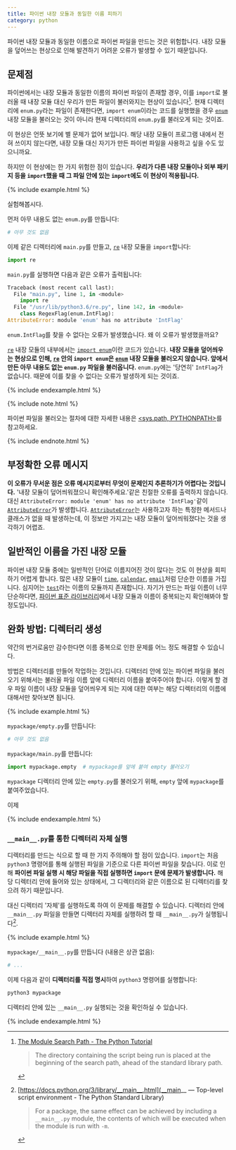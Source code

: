 ```yaml
---
title: 파이썬 내장 모듈과 동일한 이름 피하기
category: python
---
```


파이썬 내장 모듈과 동일한 이름으로 파이썬 파일을 만드는 것은 위험합니다. 내장 모듈을 덮어쓰는 현상으로 인해 발견하기 어려운 오류가 발생할 수 있기 때문입니다.

## 문제점

파이썬에서는 내장 모듈과 동일한 이름의 파이썬 파일이 존재할 경우, 이를 `import`로 불러올 때 내장 모듈 대신 우리가 만든 파일이 불러와지는 현상이 있습니다[^ahead]. 현재 디렉터리에 `enum.py`라는 파일이 존재한다면, `import enum`이라는 코드를 실행했을 경우 [`enum`] 내장 모듈을 불러오는 것이 아니라 현재 디렉터리의 `enum.py`를 불러오게 되는 것이죠.

[^ahead]: [The Module Search Path - The Python Tutorial](https://docs.python.org/3/tutorial/modules.html#the-module-search-path)

    > The directory containing the script being run is placed at the beginning of the search path, ahead of the standard library path.

[`enum`]: https://docs.python.org/3/library/enum.htm

이 현상은 언뜻 보기에 별 문제가 없어 보입니다. 해당 내장 모듈이 프로그램 내에서 전혀 쓰이지 않는다면, 내장 모듈 대신 자기가 만든 파이썬 파일을 사용하고 싶을 수도 있으니까요.

하지만 이 현상에는 한 가지 위험한 점이 있습니다. **우리가 다른 내장 모듈이나 외부 패키지 등을 `import`했을 때 그 파일 안에 있는 `import`에도 이 현상이 적용됩니다.**

{% include example.html %}

실험해봅시다.

먼저 아무 내용도 없는 `enum.py`를 만듭니다:

```py
# 아무 것도 없음
```

이제 같은 디렉터리에 `main.py`를 만들고, [`re`] 내장 모듈을 `import`합니다:

[`re`]: https://docs.python.org/3/library/re.html

```py
import re
```

`main.py`를 실행하면 다음과 같은 오류가 출력됩니다:

```py
Traceback (most recent call last):
  File "main.py", line 1, in <module>
    import re
  File "/usr/lib/python3.6/re.py", line 142, in <module>
    class RegexFlag(enum.IntFlag):
AttributeError: module 'enum' has no attribute 'IntFlag'
```

`enum.IntFlag`를 찾을 수 없다는 오류가 발생했습니다. 왜 이 오류가 발생했을까요?

[`re`] 내장 모듈의 내부에서는 [`import enum`](https://github.com/python/cpython/blob/686d508c26fafb57dfe463c4f55b20013dad1441/Lib/re.py#L124)이란 코드가 있습니다. **내장 모듈을 덮어씌우는 현상으로 인해, [`re`] 안의 `import enum`은 [`enum`] 내장 모듈을 불러오지 않습니다. 앞에서 만든 아무 내용도 없는 `enum.py` 파일을 불러옵니다.** `enum.py`에는 '당연히' `IntFlag`가 없습니다. 때문에 이를 찾을 수 없다는 오류가 발생하게 되는 것이죠.

{% include endexample.html %}

{% include note.html %}

파이썬 파일을 불러오는 절차에 대한 자세한 내용은 [<sys.path, PYTHONPATH>](/sys-path-pythonpath.html)를 참고하세요.

{% include endnote.html %}

## 부정확한 오류 메시지

**이 오류가 무서운 점은 오류 메시지로부터 무엇이 문제인지 추론하기가 어렵다는 것입니다.** '내장 모듈이 덮어씌워졌으니 확인해주세요.'같은 친절한 오류를 출력하지 않습니다. 대신 `AttributeError: module 'enum' has no attribute 'IntFlag'`같이 [`AttributeError`]가 발생합니다. [`AttributeError`]는 사용하고자 하는 특정한 메서드나 클래스가 없을 때 발생하는데, 이 정보만 가지고는 내장 모듈이 덮어씌워졌다는 것을 생각하기 어렵죠.

[`AttributeError`]: https://docs.python.org/3/library/exceptions.html#AttributeError

## 일반적인 이름을 가진 내장 모듈

파이썬 내장 모듈 중에는 일반적인 단어로 이름지어진 것이 많다는 것도 이 현상을 회피하기 어렵게 합니다. 많은 내장 모듈이 [`time`](https://docs.python.org/3/library/time.html), [`calendar`](https://docs.python.org/3/library/calendar.html), [`email`](https://docs.python.org/3/library/email.html)처럼 단순한 이름을 가집니다. 심지어는 [`test`](https://docs.python.org/3/library/test.html)라는 이름의 모듈까지 존재합니다. 자기가 만드는 파일 이름이 너무 단순하다면, [파이썬 표준 라이브러리](https://docs.python.org/3/library/index.html)에서 내장 모듈과 이름이 중복되는지 확인해봐야 할 정도입니다.

## 완화 방법: 디렉터리 생성

약간의 번거로움만 감수한다면 이름 중복으로 인한 문제를 어느 정도 해결할 수 있습니다.

방법은 디렉터리를 만들어 작업하는 것입니다. 디렉터리 안에 있는 파이썬 파일을 불러오기 위해서는 불러올 파일 이름 앞에 디렉터리 이름을 붙여주어야 합니다. 이렇게 할 경우 파일 이름이 내장 모듈을 덮어씌우게 되는 지에 대한 여부는 해당 디렉터리의 이름에 대해서만 찾아보면 됩니다.

{% include example.html %}

`mypackage/empty.py`를 만듭니다:

```py
# 아무 것도 없음
```

`mypackage/main.py`를 만듭니다:

```py
import mypackage.empty  # mypackage를 앞에 붙여 empty 불러오기
```

`mypackage` 디렉터리 안에 있는 `empty.py`를 불러오기 위해, `empty` 앞에 `mypackage`를 붙여주었습니다.

이제 

{% include endexample.html %}

### `__main__.py`를 통한 디렉터리 자체 실행

디렉터리를 만드는 식으로 할 때 한 가지 주의해야 할 점이 있습니다. `import`는 처음 `python3` 명령어를 통해 실행된 파일을 기준으로 다른 파이썬 파일을 찾습니다. 이로 인해 **파이썬 파일 실행 시 해당 파일을 직접 실행하면 `import` 문에 문제가 발생합니다.** 해당 디렉터리 안에 들어와 있는 상태에서, 그 디렉터리와 같은 이름으로 된 디렉터리를 찾으려 하기 때문입니다.

대신 디렉터리 '자체'를 실행하도록 하여 이 문제를 해결할 수 있습니다. 디렉터리 안에 `__main__.py` 파일을 만들면 디렉터리 자체를 실행하려 할 때 `__main__.py`가 실행됩니다[^package-main].

[^package-main]: [https://docs.python.org/3/library/__main__.html](__main__ — Top-level script environment - The Python Standard Library)

    > For a package, the same effect can be achieved by including a `__main__.py` module, the contents of which will be executed when the module is run with `-m`.

{% include example.html %}

`mypackage/__main__.py`를 만듭니다 (내용은 상관 없음):

```py
# ...
```

이제 다음과 같이 **디렉터리를 직접 명시**하여 `python3` 명령어를 실행합니다:

```sh
python3 mypackage
```

디렉터리 안에 있는 `__main__.py` 실행되는 것을 확인하실 수 있습니다. 

{% include endexample.html %}
